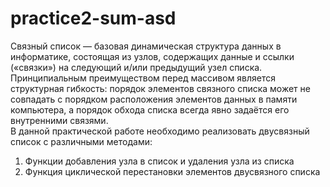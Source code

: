 # practice2-sum-asd
Связный список — базовая динамическая структура данных в информатике,
состоящая из узлов, содержащих данные и ссылки («связки») на следующий
и/или предыдущий узел списка.  
Принципиальным преимуществом перед массивом является структурная гибкость: порядок элементов связного
списка может не совпадать с порядком расположения элементов данных в
памяти компьютера, а порядок обхода списка всегда явно задаётся его
внутренними связями.  
В данной практической работе необходимо реализовать двусвязный список с
различными методами:
1) Функции добавления узла в список и удаления узла из списка
2) Функция циклической перестановки элементов двусвязного списка
